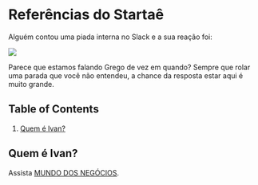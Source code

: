 # Referências do Startaê

Alguém contou uma piada interna no Slack e a sua reação foi:

![](http://media.giphy.com/media/aZ3LDBs1ExsE8/giphy.gif)

Parece que estamos falando Grego de vez em quando? Sempre que rolar uma parada que você não entendeu, a chance da resposta estar aqui é muito grande.

## Table of Contents

1. [Quem é Ivan?](#quem-é-ivan)

## Quem é Ivan?

Assista [MUNDO DOS NEGÓCIOS](https://youtu.be/cPbl26Fw-dk).
